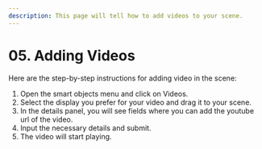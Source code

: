 ```yaml
---
description: This page will tell how to add videos to your scene.
---
```


# 05. Adding Videos

Here are the step-by-step instructions for adding video in the scene:

1. Open the smart objects menu and click on Videos.
2. Select the display you prefer for your video and drag it to your scene.
3. In the details panel, you will see fields where you can add the youtube url of the video.
4. Input the necessary details and submit.
5. The video will start playing.
